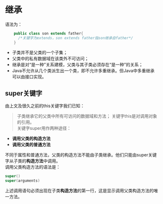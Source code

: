 # 继承
语法为：  
```java
    public class son extends father{
      /*关键字为extends，son extends father指son继承自father*/      
    }
```
* 子类并不是父类的一个子集；
* 父类中的私有数据域在该类外不可访问；
* 继承是对“是一种”关系建模，父类与其子类必须存在“是一种”的关系；
* Java不允许从几个类派生出一个类，即不允许多重继承。但Java中多重继承可以由接口实现。  
## super关键字
由上文及很久之前的this关键字我们已知：
>子类继承它的父类中所有可访问的数据域和方法；
>关键字this是对调用对象的引用。  
关键字super用作两种途径：
* **调用父类的构造方法**  
* **调用父类的普通方法**

不同于属性和普通方法，父类的构造方法不能由子类继承。他们只能由super关键字从子类的**构造方法**中调用。  
调用父类构造方法的语法是：
```java
super()  
super(arguments)  
```
上述调用语句必须出现在子类**构造方法**的第一行，这是显示调用父类构造方法的唯一方法。